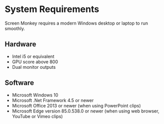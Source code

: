 # System Requirements
Screen Monkey requires a modern Windows desktop or laptop to run smoothly.

## Hardware
- Intel i5 or equivalent
- GPU score above 800
- Dual monitor outputs

## Software
- Microsoft Windows 10
- Microsoft .Net Framework 4.5 or newer
- Microsoft Office 2013 or newer (when using PowerPoint clips)
- Microsoft Edge version 85.0.538.0 or newer (when using web browser, YouTube or Vimeo clips) 

<!--
- ffdshow codec (ideally installed through [K-lite Mega](http://www.codecguide.com/download_kl.htm)) 
-->